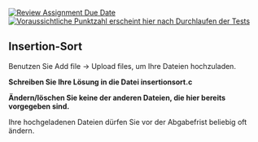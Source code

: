 [![Review Assignment Due Date](https://classroom.github.com/assets/deadline-readme-button-8d59dc4de5201274e310e4c54b9627a8934c3b88527886e3b421487c677d23eb.svg)](https://classroom.github.com/a/Odru56y5)
[![Voraussichtliche Punktzahl erscheint hier nach Durchlaufen der Tests](../../blob/badges/.github/badges/points.svg)](../../raw/badges/.github/badges/points.svg)

Insertion-Sort
---

Benutzen Sie Add file → Upload files, um Ihre Dateien hochzuladen.

**Schreiben Sie Ihre Lösung in die Datei insertionsort.c**

**Ändern/löschen Sie keine der anderen Dateien, die hier bereits vorgegeben sind.**

Ihre hochgeladenen Dateien dürfen Sie vor der Abgabefrist beliebig oft ändern.
